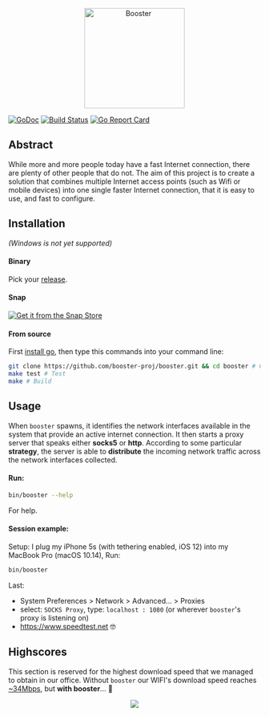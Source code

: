 <p align="center">
   <img src="https://raw.githubusercontent.com/booster-proj/booster/master/assets/banner.png" alt="Booster" width="200" />
</p>

[![GoDoc](https://godoc.org/github.com/booster-proj/booster?status.svg)](https://godoc.org/github.com/booster-proj/booster)
[![Build Status](https://travis-ci.org/booster-proj/booster.svg?branch=master)](https://travis-ci.org/booster-proj/booster)
[![Go Report Card](https://goreportcard.com/badge/github.com/booster-proj/booster)](https://goreportcard.com/report/github.com/booster-proj/booster)

## Abstract
While more and more people today have a fast Internet connection, there are plenty of other people that do not. The aim of this project is to create a solution that combines multiple Internet access points (such as Wifi or mobile devices) into one single faster Internet connection, that it is easy to use, and fast to configure.

## Installation
*(Windows is not yet supported)*
#### Binary
Pick your [release](https://github.com/booster-proj/booster/releases).
#### Snap
[![Get it from the Snap Store](https://snapcraft.io/static/images/badges/en/snap-store-black.svg)](https://snapcraft.io/booster)
#### From source
First [install go](https://golang.org/doc/install), then type this commands into your command line:   
``` bash
git clone https://github.com/booster-proj/booster.git && cd booster # Clone
make test # Test
make # Build
```
## Usage
When `booster` spawns, it identifies the network interfaces available in the system that provide an active internet connection. It then starts a proxy server that speaks either **socks5** or **http**. According to some particular **strategy**, the server is able to **distribute** the incoming network traffic across the network interfaces collected.

#### Run:
``` bash
bin/booster --help
```
For help.
#### Session example:
Setup:
I plug my iPhone 5s (with tethering enabled, iOS 12) into my MacBook Pro (macOS 10.14),
Run:
``` bash
bin/booster
```
Last:
 - System Preferences > Network > Advanced... > Proxies
 - select: `SOCKS Proxy`, type: `localhost : 1080` (or wherever `booster`'s proxy is listening on)
 - https://www.speedtest.net 🤓

## Highscores
This section is reserved for the highest download speed that we managed to obtain in our office. Without `booster` our WIFI's download speed reaches [~34Mbps](https://www.speedtest.net/result/7783615417), but **with booster**... :tada:  
<p align="center">
   <a href="https://www.speedtest.net/result/7777990270"><img src="https://www.speedtest.net/result/7777990270.png"/></a>
</p>
